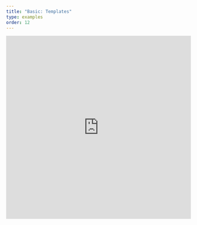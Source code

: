 ```yaml
---
title: "Basic: Templates"
type: examples
order: 12
---
```


<iframe width="100%" height="500" src="http://localhost:9000/examples/templates/" allowfullscreen="yes" frameborder="0"></iframe>
